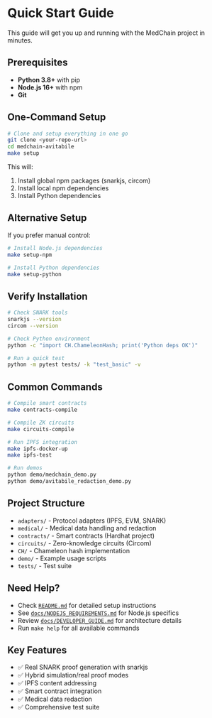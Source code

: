 # Quick Start Guide

This guide will get you up and running with the MedChain project in minutes.

## Prerequisites

- **Python 3.8+** with pip
- **Node.js 16+** with npm
- **Git**

## One-Command Setup

```bash
# Clone and setup everything in one go
git clone <your-repo-url>
cd medchain-avitabile
make setup
```

This will:

1. Install global npm packages (snarkjs, circom)
2. Install local npm dependencies
3. Install Python dependencies

## Alternative Setup

If you prefer manual control:

```bash
# Install Node.js dependencies
make setup-npm

# Install Python dependencies  
make setup-python
```

## Verify Installation

```bash
# Check SNARK tools
snarkjs --version
circom --version

# Check Python environment
python -c "import CH.ChameleonHash; print('Python deps OK')"

# Run a quick test
python -m pytest tests/ -k "test_basic" -v
```

## Common Commands

```bash
# Compile smart contracts
make contracts-compile

# Compile ZK circuits
make circuits-compile

# Run IPFS integration
make ipfs-docker-up
make ipfs-test

# Run demos
python demo/medchain_demo.py
python demo/avitabile_redaction_demo.py
```

## Project Structure

- `adapters/` - Protocol adapters (IPFS, EVM, SNARK)
- `medical/` - Medical data handling and redaction
- `contracts/` - Smart contracts (Hardhat project)
- `circuits/` - Zero-knowledge circuits (Circom)
- `CH/` - Chameleon hash implementation
- `demo/` - Example usage scripts
- `tests/` - Test suite

## Need Help?

- Check [`README.md`](README.md) for detailed setup instructions
- See [`docs/NODEJS_REQUIREMENTS.md`](docs/NODEJS_REQUIREMENTS.md) for Node.js specifics
- Review [`docs/DEVELOPER_GUIDE.md`](docs/DEVELOPER_GUIDE.md) for architecture details
- Run `make help` for all available commands

## Key Features

- ✅ Real SNARK proof generation with snarkjs
- ✅ Hybrid simulation/real proof modes
- ✅ IPFS content addressing
- ✅ Smart contract integration
- ✅ Medical data redaction
- ✅ Comprehensive test suite

